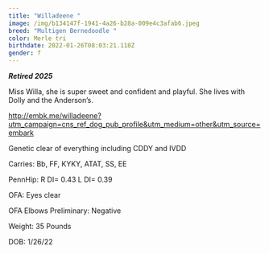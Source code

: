 ```yaml
---
title: "Willadeene "
image: /img/b134147f-1941-4a26-b28a-009e4c3afab6.jpeg
breed: "Multigen Bernedoodle "
color: Merle tri
birthdate: 2022-01-26T08:03:21.118Z
gender: f
---
```

***Retired 2025***

Miss Willa, she is super sweet and confident and playful. She lives with Dolly and the Anderson’s.

<http://embk.me/willadeene?utm_campaign=cns_ref_dog_pub_profile&utm_medium=other&utm_source=embark>

G﻿enetic clear of everything including CDDY and IVDD

C﻿arries: Bb, FF, KYKY, ATAT, SS, EE

P﻿ennHip: R DI= 0.43 L DI= 0.39

O﻿FA: Eyes clear 

OFA Elbows Preliminary: Negative

W﻿eight: 35 Pounds

D﻿OB: 1/26/22
